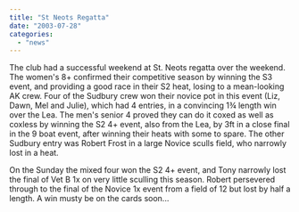 ```yaml
---
title: "St Neots Regatta"
date: "2003-07-28"
categories:
  - "news"
---
```


The club had a successful weekend at St. Neots regatta over the weekend. The women's 8+ confirmed their competitive season by winning the S3 event, and providing a good race in their S2 heat, losing to a mean-looking AK crew. Four of the Sudbury crew won their novice pot in this event (Liz, Dawn, Mel and Julie), which had 4 entries, in a convincing 1¾ length win over the Lea. The men's senior 4 proved they can do it coxed as well as coxless by winning the S2 4+ event, also from the Lea, by 3ft in a close final in the 9 boat event, after winning their heats with some to spare. The other Sudbury entry was Robert Frost in a large Novice sculls field, who narrowly lost in a heat.

On the Sunday the mixed four won the S2 4+ event, and Tony narrowly lost the final of Vet B 1x on very little sculling this season. Robert persevered through to the final of the Novice 1x event from a field of 12 but lost by half a length. A win musty be on the cards soon...
